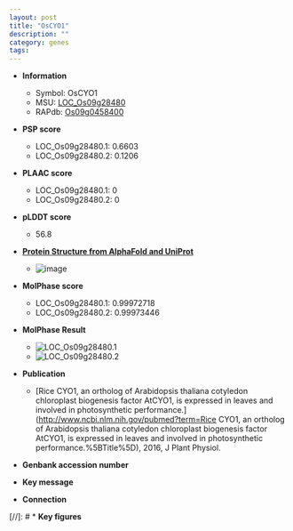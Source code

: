 ```yaml
---
layout: post
title: "OsCYO1"
description: ""
category: genes
tags: 
---
```


* **Information**  
    + Symbol: OsCYO1  
    + MSU: [LOC_Os09g28480](http://rice.plantbiology.msu.edu/cgi-bin/ORF_infopage.cgi?orf=LOC_Os09g28480)  
    + RAPdb: [Os09g0458400](http://rapdb.dna.affrc.go.jp/viewer/gbrowse_details/irgsp1?name=Os09g0458400)  

* **PSP score**  
    + LOC_Os09g28480.1: 0.6603 
    + LOC_Os09g28480.2: 0.1206 

* **PLAAC score**  
    + LOC_Os09g28480.1: 0 
    + LOC_Os09g28480.2: 0 

* **pLDDT score**
    + 56.8

* **[Protein Structure from AlphaFold and UniProt](https://www.uniprot.org/uniprotkb/Q67TZ5/entry#structure)**
    + ![image](https://ricepsp.github.io/images/Q6/AF-Q67TZ5-F1.png)

* **MolPhase score**
    + LOC_Os09g28480.1: 0.99972718
    + LOC_Os09g28480.2: 0.99973446

* **MolPhase Result**
    + ![LOC_Os09g28480.1](https://304243504.github.io/Pictures/LOC_Os09g/LOC_Os09g28480.1.png)
    + ![LOC_Os09g28480.2](https://304243504.github.io/Pictures/LOC_Os09g/LOC_Os09g28480.2.png)

* **Publication**  
    + [Rice CYO1, an ortholog of Arabidopsis thaliana cotyledon chloroplast biogenesis factor AtCYO1, is expressed in leaves and involved in photosynthetic performance.](http://www.ncbi.nlm.nih.gov/pubmed?term=Rice CYO1, an ortholog of Arabidopsis thaliana cotyledon chloroplast biogenesis factor AtCYO1, is expressed in leaves and involved in photosynthetic performance.%5BTitle%5D), 2016, J Plant Physiol.

* **Genbank accession number**  

* **Key message**  

* **Connection**  

[//]: # * **Key figures**  


